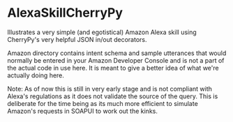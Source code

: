 # AlexaSkillCherryPy
Illustrates a very simple (and egotistical) Amazon Alexa skill using CherryPy's very helpful JSON in/out decorators.

Amazon directory contains intent schema and sample utterances that would normally be entered in your Amazon Developer Console and is not a part of the actual code in use here.  It is meant to give a better idea of what we're actually doing here.

Note:  As of now this is still in very early stage and is not compliant with Alexa's regulations as it does not validate the source of the query.  This is deliberate for the time being as its much more efficient to simulate Amazon's requests in SOAPUI to work out the kinks.
